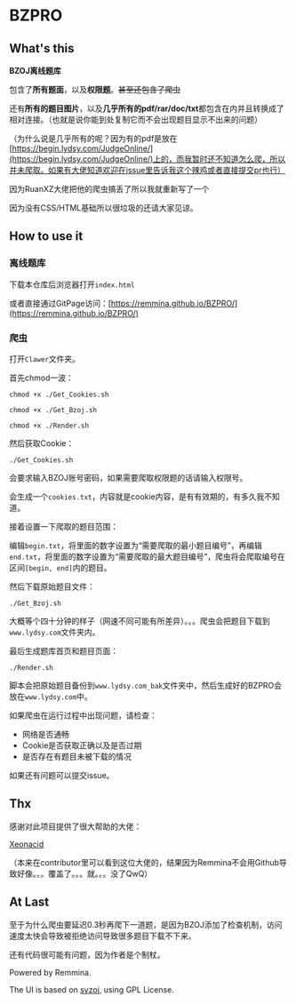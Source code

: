 # BZPRO

## What's this

**BZOJ离线题库**

包含了**所有题面**，以及**权限题**。~~甚至还包含了爬虫~~

还有**所有的题目图片**，以及**几乎所有的pdf/rar/doc/txt**都包含在内并且转换成了相对连接。（也就是说你能到处复制它而不会出现题目显示不出来的问题）

（为什么说是几乎所有的呢？因为有的pdf是放在[https://begin.lydsy.com/JudgeOnline/](https://begin.lydsy.com/JudgeOnline/)上的，而我暂时还不知道怎么爬，所以并未爬取。如果有大佬知道欢迎在issue里告诉我这个辣鸡或者直接提交pr也行）

因为RuanXZ大佬把他的爬虫搞丢了所以我就重新写了一个

因为没有CSS/HTML基础所以很垃圾的还请大家见谅。

## How to use it

### 离线题库

下载本仓库后浏览器打开`index.html`

或者直接通过GitPage访问：[https://remmina.github.io/BZPRO/](https://remmina.github.io/BZPRO/)

### 爬虫

打开`Clawer`文件夹。

首先chmod一波：

`chmod +x ./Get_Cookies.sh`

`chmod +x ./Get_Bzoj.sh`

`chmod +x ./Render.sh`

然后获取Cookie：

`./Get_Cookies.sh`

会要求输入BZOJ账号密码，如果需要爬取权限题的话请输入权限号。

会生成一个`cookies.txt`，内容就是cookie内容，是有有效期的，有多久我不知道。

接着设置一下爬取的题目范围：

编辑`begin.txt`，将里面的数字设置为“需要爬取的最小题目编号”，再编辑`end.txt`，将里面的数字设置为“需要爬取的最大题目编号”，爬虫将会爬取编号在区间`[begin, end]`内的题目。

然后下载原始题目文件：

`./Get_Bzoj.sh`

大概等个四十分钟的样子（网速不同可能有所差异）。。。爬虫会把题目下载到`www.lydsy.com`文件夹内。

最后生成题库首页和题目页面：

`./Render.sh`

脚本会把原始题目备份到`www.lydsy.com_bak`文件夹中，然后生成好的BZPRO会放在`www.lydsy.com`中。

如果爬虫在运行过程中出现问题，请检查：

- 网络是否通畅
- Cookie是否获取正确以及是否过期
- 是否存在有题目未被下载的情况

如果还有问题可以提交issue。

## Thx

感谢对此项目提供了很大帮助的大佬：

[Xeonacid](https://github.com/Xeonacid)

（本来在contributor里可以看到这位大佬的，结果因为Remmina不会用Github导致好像。。。覆盖了。。。就。。。没了QwQ）

##  At Last

至于为什么爬虫要延迟0.3秒再爬下一道题，是因为BZOJ添加了检查机制，访问速度太快会导致被拒绝访问导致很多题目下载不下来。

还有代码很可能有问题，因为作者是个制杖。

Powered by Remmina.

The UI is based on [syzoj](https://github.com/syzoj/syzoj/blob/master/LICENSE), using GPL License.

